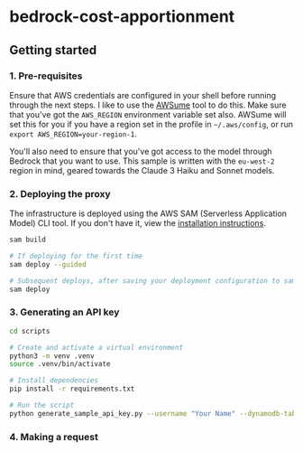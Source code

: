 # bedrock-cost-apportionment

## Getting started

### 1. Pre-requisites

Ensure that AWS credentials are configured in your shell before running through the next steps. I like to use the [AWSume](https://awsu.me/) tool to do this. Make sure that you've got the `AWS_REGION` environment variable set also. AWSume will set this for you if you have a region set in the profile in `~/.aws/config`, or run `export AWS_REGION=your-region-1`.

You'll also need to ensure that you've got access to the model through Bedrock that you want to use. This sample is written with the `eu-west-2` region in mind, geared towards the Claude 3 Haiku and Sonnet models.

### 2. Deploying the proxy

The infrastructure is deployed using the AWS SAM (Serverless Application Model) CLI tool. If you don't have it, view the [installation instructions](https://docs.aws.amazon.com/serverless-application-model/latest/developerguide/install-sam-cli.html).

```sh
sam build

# If deploying for the first time
sam deploy --guided

# Subsequent deploys, after saving your deployment configuration to samconfig.toml
sam deploy
```

### 3. Generating an API key

```sh
cd scripts

# Create and activate a virtual environment
python3 -m venv .venv
source .venv/bin/activate

# Install dependencies
pip install -r requirements.txt

# Run the script
python generate_sample_api_key.py --username "Your Name" --dynamodb-table-name "YourTableName"
```

### 4. Making a request
